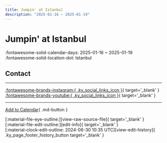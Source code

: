 ```yaml
---
title: Jumpin' at Istanbul
description: "2025-01-16 ~ 2025-01-19"
---
```


# Jumpin' at Istanbul 

:fontawesome-solid-calendar-days: 2025-01-16 ~ 2025-01-19  
:fontawesome-solid-location-dot: Istanbul  

## Contact


---

 [:fontawesome-brands-instagram:{ .ky_social_links_icon }](https://instagram.com/jumpinatistanbul){ target='_blank' } [:fontawesome-brands-youtube:{ .ky_social_links_icon }](https://youtube.com/@jumpinatistanbul){ target='_blank' }

---

[Add to Calendar](https://swing.news/ics/en/2025/tr/jumpin-at-istanbul-2025.ics){ .md-button }

<div class="ky_page_footer" markdown>
<div class="ky_page_footer_trailing" markdown="span">
[:material-file-eye-outline:][view-raw-source-file]{ target='_blank' }
[:material-file-edit-outline:][edit-info]{ target='_blank' }
</div>
<div class="ky_page_footer_leading" markdown="span">
[:material-clock-edit-outline: 2024-06-30 10:35 UTC][view-edit-history]{ .ky_page_footer_history_button target='_blank' }
</div>
</div>

[view-raw-source-file]: https://github.com/swingdance/events/blob/main/2025/tr/jumpin-at-istanbul-2025.json "View Raw Source File"
[edit-info]: https://github.com/swingdance/events/issues/new?assignees=&labels=update+event&projects=&template=03-update_entity.yml&title=%5B2025%2Ftr%5D%20Jumpin%27%20at%20Istanbul&region=tr&year=2025&id=jumpin-at-istanbul-2025&name=Jumpin%27%20at%20Istanbul&org_id= "Edit Info"

[view-edit-history]: https://github.com/swingdance/events/commits/main/2025/tr/jumpin-at-istanbul-2025.json "View Edit History"
